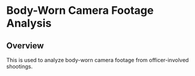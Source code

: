 # Body-Worn Camera Footage Analysis

## Overview
This is used to analyze body-worn camera footage from officer-involved shootings. 
